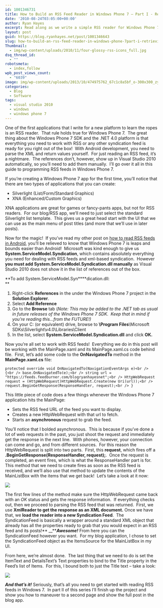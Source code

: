 ```yaml
---
id: 1001346731
title: How to Build an RSS Feed Reader in Windows Phone 7 – Part I - Retrieving, Parsing, and Displaying Post Titles
date: '2010-08-24T03:05:00+00:00'
author: Ryan Hayes
excerpt: Read along as we write a simple RSS reader for Windows Phone 7 using the secret, ready-made syndication libraries in the .NET framework.
layout: post
guid: https://blog.ryanhayes.net/post/1001346643
slug: how-to-build-an-rss-feed-reader-in-windows-phone-7part-i-retrieving-parsing-and-displaying-post-titles
Thumbnail:
  - img/wp-content/uploads/2010/11/four-glossy-rss-icons_full.jpg
dsq_thread_id:
  - ""
robotsmeta:
  - index,follow
wpb_post_views_count:
  - "6039"
image: img/wp-content/uploads/2013/10/474975762_67c1c8a5bf_o-300x300_zyivxt.jpg
categories:
  - Blog
  - Software
tags:
  - visual studio 2010
  - windows
  - windows phone 7
---
```

One of the first applications that I write for a new platform to learn the ropes is an RSS reader.  That rule holds true for Windows Phone 7.  The great thing about the Windows Phone 7 SDK and the .NET 4.0 platform is that everything you need to work with RSS or any other syndication feed is ready for you right out of the box!  With Android development, you need to parse the XML and return values yourself.  For just reading an RSS feed, it’s a nightmare.  The references don’t, however, show up in Visual Studio 2010 automatically, so you’ll need to add them manually.  I’ll go over it all in this guide to programming RSS feeds in Windows Phone 7.<!--more-->

<!-- more -->

If you’re creating a Windows Phone 7 app for the first time, you’ll notice that there are two types of applications that you can create:

  * Silverlight (List/Form/Standard Graphics)
  * XNA (Enhanced/Custom Graphics)

XNA applications are great for games or fancy-pants apps, but not for RSS readers.  For our blog/RSS app, we’ll need to just select the standard Silverlight list template.  This gives us a great head start with the UI that we can use as the main menu of post titles (and more that we’ll use in later posts).

Now for the magic!  If you’ve read my other post on [how to read RSS feeds in Android](https://blog.ryanhayes.net/post/649210287/android-project-part-ii-reading-rss-feeds-in-android), you’ll be relieved to know that Windows Phone 7 is leaps and bounds easier than Android!  Microsoft was kind enough to give us **System.ServiceModel.Syndication**, which contains absolutely everything you need for dealing with RSS feeds and xml-based syndication.  However **you must add System.ServiceModel.Syndication.dll manually** as Visual Studio 2010 does not show it in the list of references out of the box.

**To add System.ServiceModel.Syn****dication.dll:  
** 

  1. Right-click **References** in the under the Windows Phone 7 project in the **Solution Explorer**.
  2. Select **Add Reference**
  3. Go to the **Browse** tab (_Note: This may be added to the .NET tab as usual in future releases of the Windows Phone 7 SDK.  Keep that in mind if you’re reading this…from the FUTURE!)_
  4. On your C: (or equivalent) drive, browse to **\Program Files**<span>\Microsoft SDKs\Silverlight\v4.0\Libraries\Client</span>
  5. In the list, select **System.ServiceModel.Syndication.dll** and click **OK.**

Now you’re all set to work with RSS feeds!  Everything we do in this post will be working with the MainPage.xaml and its MainPage.xaml.cs code behind file.  First, let’s add some code to the **OnNavigatedTo** method in the **MainPage.xaml.cs** file:

 `protected override void OnNavigatedTo(NavigationEventArgs e)<br />
{<br />
base.OnNavigatedTo(e);<br />
string url = "https://feeds.feedburner.com/blogryanhayesnet";<br />
HttpWebRequest request = (HttpWebRequest)HttpWebRequest.Create(new Uri(url));<br />
request.BeginGetResponse(ResponseHandler, request);<br />
}` 

This little piece of code does a few things whenever the Windows Phone 7 application hits the MainPage:

  * Sets the RSS feed URL of the feed you want to display.
  * Creates a new HttpWebRequest with that url to fetch.
  * Starts an **asynchronous** request to grab the feed.

You’ll notice that I bolded asynchronous.  This is because if you’ve done a lot of web requests in the past, you just shoot the request and immediately get the response in the next line.  With phones, however, your connection can come and go, and from different sources.  For this reason the HttpWebRequest is split into two parts.  First, this **request**, which fires off a **.BeginGetResponse(ResponseHandler, request);**.  Once the request is completed, an event fires, which is what the ResponseHandler part is for.  This method that we need to create fires as soon as the RSS feed is received, and we’ll also use that method to update the contents of the MainListBox with the items that we get back!  Let’s take a look at it now:

![](https://media.tumblr.com/tumblr_l7mgfwLsbA1qb9rmw.png) 

The first few lines of the method make sure the HttpWebRequest came back with an _OK_ status and gets the response information.  If everything checks out, then we proceed to parsing the RSS feed that was returned.  First, we use **XmlReader to get the response as an XML document.** Once we have that, we **load the reader into a new Syndication Feed**.  The SyndicationFeed is basically a wrapper around a standard XML object that already has all the properties ready to grab that you would expect in an RSS feed and its posts!** __**_**Awesome!**_ From here you can the SyndicationFeed however you want.  For my blog application, I chose to set the SyndicationFeed object as the ItemsSource for the MainListBox in my UI.

From here, we’re almost done.  The last thing that we need to do is set the ItemText and DetailsText’s Text properties to bind to the Title property in the Feed’s list of Items.  For this, I bound both to just the Title text &#8211; take a look:

![](https://media.tumblr.com/tumblr_l7mva1mCDS1qb9rmw.png) 

_**And that’s it!**_ Seriously, that’s all you need to get started with reading RSS feeds in Windows 7.  In part II of this series I’ll finish up the project and show you how to maneuver to a second page and show the full post in the blog app.
